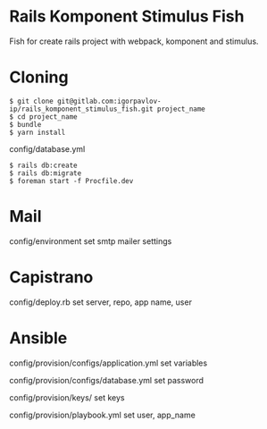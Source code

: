 # Rails Komponent Stimulus Fish

Fish for create rails project with webpack, komponent and stimulus.

# Cloning

    $ git clone git@gitlab.com:igorpavlov-ip/rails_komponent_stimulus_fish.git project_name
    $ cd project_name
    $ bundle
    $ yarn install

config/database.yml

    $ rails db:create
    $ rails db:migrate
    $ foreman start -f Procfile.dev

# Mail

config/environment set smtp mailer settings

# Capistrano

config/deploy.rb set server, repo, app name, user

# Ansible

config/provision/configs/application.yml set variables

config/provision/configs/database.yml set password

config/provision/keys/ set keys

config/provision/playbook.yml set user, app_name
